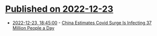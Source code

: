 # [Published on 2022-12-23](index.md)

* [2022-12-23, 18:45:00](https://slashdot.org/story/22/12/23/1845258/china-estimates-covid-surge-is-infecting-37-million-people-a-day?utm_source=rss1.0mainlinkanon&utm_medium=feed) - [China Estimates Covid Surge Is Infecting 37 Million People a Day](https://slashdot.org/story/22/12/23/1845258/china-estimates-covid-surge-is-infecting-37-million-people-a-day?utm_source=rss1.0mainlinkanon&utm_medium=feed)
